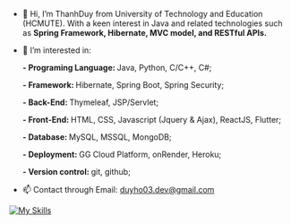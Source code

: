 - 👋 Hi, I’m ThanhDuy from University of Technology and Education (HCMUTE). With a keen interest in Java and related technologies such as <b> Spring Framework, Hibernate, MVC model, and RESTful APIs.</b> 
- 👀 I’m interested in:
   
  <b>- Programing Language: </b> Java, Python, C/C++, C#;

  <b>- Framework:  </b> Hibernate, Spring Boot, Spring Security;

  <b>- Back-End:  </b> Thymeleaf, JSP/Servlet;

  <b>- Front-End:  </b>HTML, CSS, Javascript (Jquery & Ajax), ReactJS, Flutter;

  <b>- Database:  </b>MySQL, MSSQL, MongoDB;

  <b>- Deployment:  </b>GG Cloud Platform, onRender, Heroku;

  <b>- Version control:  </b>git, github;

- 📫 Contact through Email: duyho03.dev@gmail.com

[![My Skills](https://skillicons.dev/icons?i=js,html,css,wasm)](https://skillicons.dev)



